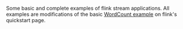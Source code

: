 Some basic and complete examples of flink stream applications.
All examples are modifications of the basic [WordCount example](https://ci.apache.org/projects/flink/flink-docs-release-1.3/quickstart/setup_quickstart.html) on flink's quickstart page.
